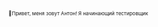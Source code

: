 <div style="font-size:8px" id="header">
<p>👋Привет, меня зовут Антон!
Я начинающий тестировщик</p>
</div>
